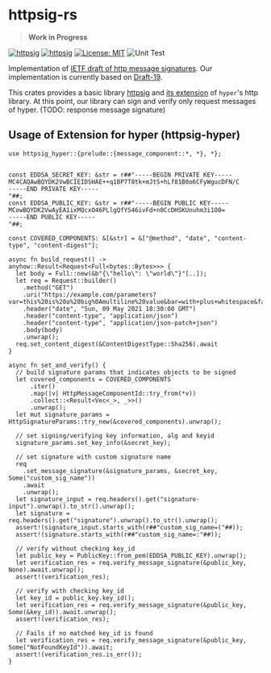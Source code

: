 # httpsig-rs

> **Work in Progress**

[![httpsig](https://img.shields.io/crates/v/httpsig.svg)](https://crates.io/crates/httpsig)
[![httpsig](https://docs.rs/httpsig/badge.svg)](https://docs.rs/httpsig)
[![License: MIT](https://img.shields.io/badge/License-MIT-blue.svg)](LICENSE)
![Unit Test](https://github.com/junkurihara/rust-rpxy/actions/workflows/ci.yml/badge.svg)

Implementation of [IETF draft of http message signatures](https://datatracker.ietf.org/doc/draft-ietf-httpbis-message-signatures/). Our implementation is currently based on [Draft-19](https://datatracker.ietf.org/doc/draft-ietf-httpbis-message-signatures/19/).

This crates provides a basic library [httpsig](../lib) and [its extension](./ext-hyper/) of `hyper`'s http library. At this point, our library can sign and verify only request messages of hyper. (TODO: response message signature)

## Usage of Extension for hyper (httpsig-hyper)

```rust:
use httpsig_hyper::{prelude::{message_component::*, *}, *};


const EDDSA_SECRET_KEY: &str = r##"-----BEGIN PRIVATE KEY-----
MC4CAQAwBQYDK2VwBCIEIDSHAE++q1BP7T8tk+mJtS+hLf81B0o6CFyWgucDFN/C
-----END PRIVATE KEY-----
"##;
const EDDSA_PUBLIC_KEY: &str = r##"-----BEGIN PUBLIC KEY-----
MCowBQYDK2VwAyEA1ixMQcxO46PLlgQfYS46ivFd+n0CcDHSKUnuhm3i1O0=
-----END PUBLIC KEY-----
"##;

const COVERED_COMPONENTS: &[&str] = &["@method", "date", "content-type", "content-digest"];

async fn build_request() -> anyhow::Result<Request<Full<bytes::Bytes>>> {
  let body = Full::new(&b"{\"hello\": \"world\"}"[..]);
  let req = Request::builder()
    .method("GET")
    .uri("https://example.com/parameters?var=this%20is%20a%20big%0Amultiline%20value&bar=with+plus+whitespace&fa%C3%A7ade%22%3A%20=something")
    .header("date", "Sun, 09 May 2021 18:30:00 GMT")
    .header("content-type", "application/json")
    .header("content-type", "application/json-patch+json")
    .body(body)
    .unwrap();
  req.set_content_digest(&ContentDigestType::Sha256).await
}

async fn set_and_verify() {
  // build signature params that indicates objects to be signed
  let covered_components = COVERED_COMPONENTS
      .iter()
      .map(|v| HttpMessageComponentId::try_from(*v))
      .collect::<Result<Vec<_>, _>>()
      .unwrap();
  let mut signature_params = HttpSignatureParams::try_new(&covered_components).unwrap();

  // set signing/verifying key information, alg and keyid
  signature_params.set_key_info(&secret_key);

  // set signature with custom signature name
  req
    .set_message_signature(&signature_params, &secret_key, Some("custom_sig_name"))
    .await
    .unwrap();
  let signature_input = req.headers().get("signature-input").unwrap().to_str().unwrap();
  let signature = req.headers().get("signature").unwrap().to_str().unwrap();
  assert!(signature_input.starts_with(r##"custom_sig_name=("##));
  assert!(signature.starts_with(r##"custom_sig_name=:"##));

  // verify without checking key_id
  let public_key = PublicKey::from_pem(EDDSA_PUBLIC_KEY).unwrap();
  let verification_res = req.verify_message_signature(&public_key, None).await.unwrap();
  assert!(verification_res);

  // verify with checking key_id
  let key_id = public_key.key_id();
  let verification_res = req.verify_message_signature(&public_key, Some(&key_id)).await.unwrap();
  assert!(verification_res);

  // Fails if no matched key_id is found
  let verification_res = req.verify_message_signature(&public_key, Some("NotFoundKeyId")).await;
  assert!(verification_res.is_err());
}

```
